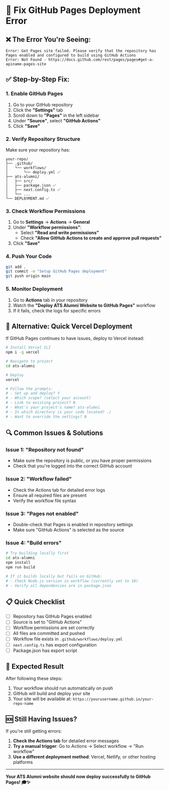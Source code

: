 # 🔧 Fix GitHub Pages Deployment Error

## ❌ **The Error You're Seeing:**
```
Error: Get Pages site failed. Please verify that the repository has Pages enabled and configured to build using GitHub Actions
Error: Not Found - https://docs.github.com/rest/pages/pages#get-a-apiname-pages-site
```

## ✅ **Step-by-Step Fix:**

### **1. Enable GitHub Pages**
1. Go to your GitHub repository
2. Click the **"Settings"** tab
3. Scroll down to **"Pages"** in the left sidebar
4. Under **"Source"**, select **"GitHub Actions"**
5. Click **"Save"**

### **2. Verify Repository Structure**
Make sure your repository has:
```
your-repo/
├── .github/
│   └── workflows/
│       └── deploy.yml ✅
├── ats-alumni/
│   ├── src/
│   ├── package.json ✅
│   ├── next.config.ts ✅
│   └── ...
└── DEPLOYMENT.md ✅
```

### **3. Check Workflow Permissions**
1. Go to **Settings** → **Actions** → **General**
2. Under **"Workflow permissions"**:
   - Select **"Read and write permissions"**
   - Check **"Allow GitHub Actions to create and approve pull requests"**
3. Click **"Save"**

### **4. Push Your Code**
```bash
git add .
git commit -m "Setup GitHub Pages deployment"
git push origin main
```

### **5. Monitor Deployment**
1. Go to **Actions** tab in your repository
2. Watch the **"Deploy ATS Alumni Website to GitHub Pages"** workflow
3. If it fails, check the logs for specific errors

## 🚀 **Alternative: Quick Vercel Deployment**

If GitHub Pages continues to have issues, deploy to Vercel instead:

```bash
# Install Vercel CLI
npm i -g vercel

# Navigate to project
cd ats-alumni

# Deploy
vercel

# Follow the prompts:
# - Set up and deploy? Y
# - Which scope? (select your account)
# - Link to existing project? N
# - What's your project's name? ats-alumni
# - In which directory is your code located? ./
# - Want to override the settings? N
```

## 🔍 **Common Issues & Solutions**

### **Issue 1: "Repository not found"**
- Make sure the repository is public, or you have proper permissions
- Check that you're logged into the correct GitHub account

### **Issue 2: "Workflow failed"**
- Check the Actions tab for detailed error logs
- Ensure all required files are present
- Verify the workflow file syntax

### **Issue 3: "Pages not enabled"**
- Double-check that Pages is enabled in repository settings
- Make sure "GitHub Actions" is selected as the source

### **Issue 4: "Build errors"**
```bash
# Try building locally first
cd ats-alumni
npm install
npm run build

# If it builds locally but fails on GitHub:
# - Check Node.js version in workflow (currently set to 18)
# - Verify all dependencies are in package.json
```

## 📋 **Quick Checklist**

- [ ] Repository has GitHub Pages enabled
- [ ] Source is set to "GitHub Actions"
- [ ] Workflow permissions are set correctly
- [ ] All files are committed and pushed
- [ ] Workflow file exists in `.github/workflows/deploy.yml`
- [ ] `next.config.ts` has export configuration
- [ ] Package.json has export script

## 🎯 **Expected Result**

After following these steps:
1. Your workflow should run automatically on push
2. GitHub will build and deploy your site
3. Your site will be available at: `https://yourusername.github.io/your-repo-name`

## 🆘 **Still Having Issues?**

If you're still getting errors:

1. **Check the Actions tab** for detailed error messages
2. **Try a manual trigger**: Go to Actions → Select workflow → "Run workflow"
3. **Use a different deployment method**: Vercel, Netlify, or other hosting platforms

---

**Your ATS Alumni website should now deploy successfully to GitHub Pages! 🎓✨**